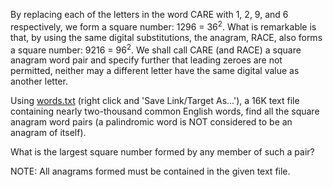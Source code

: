 <p>By replacing each of the letters in the word CARE with 1, 2, 9, and 6 respectively, we form a square number: 1296 = 36<sup>2</sup>. What is remarkable is that, by using the same digital substitutions, the anagram, RACE, also forms a square number: 9216 = 96<sup>2</sup>. We shall call CARE (and RACE) a square anagram word pair and specify further that leading zeroes are not permitted, neither may a different letter have the same digital value as another letter.</p>
<p>Using <a href="project/resources/p098_words.txt">words.txt</a> (right click and 'Save Link/Target As...'), a 16K text file containing nearly two-thousand common English words, find all the square anagram word pairs (a palindromic word is NOT considered to be an anagram of itself).</p>
<p>What is the largest square number formed by any member of such a pair?</p>
<p class="smaller">NOTE: All anagrams formed must be contained in the given text file.</p>

